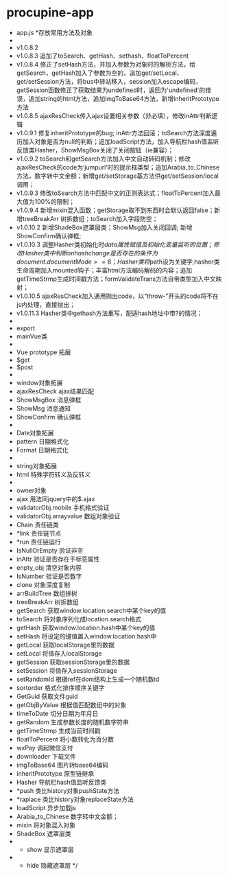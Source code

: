 # procupine-app

* app.js
 *存放常用方法及对象
 *
 * v1.0.8.2
 * v1.0.8.3 追加了toSearch、getHash、sethash、floatToPercent
 * v1.0.8.4 修正了setHash方法，并加入参数为对象时的解析方法，给getSearch，getHash加入了参数为空的，追加get/setLocal、get/setSession方法，将bus中转站移入，session加入escape编码，getSession函数修正了获取结果为undefined时，返回为'undefined'的错误，追加string的html方法，追加imgToBase64方法，新增inheritPrototype方法
 * v1.0.8.5 ajaxResCheck传入ajax设置相关参数（非必填），修改inAttr判断逻辑
 * v1.0.9.1 修复inheritPrototype的bug; inAttr方法回滚；toSearch方法深度遍历加入对象是否为null的判断；追加loadScript方法，加入导航栏hash值监听反馈类Hasher，ShowMsgBox关闭了关闭按钮（ie兼容）；
 * v1.0.9.2 toSearch和getSearch方法加入中文自动转码机制；修改ajaxResCheck的code为‘jumpurl’时的提示框类型；追加Arabia_to_Chinese方法，数字转中文金额；新增get/setStorage基方法供get/setSession/local调用；
 * v1.0.9.3 修改toSearch方法中匹配中文的正则表达式；floatToPercent加入最大值为100%的限制；
 * v1.0.9.4 新增mixin混入函数；getStorage取不到东西时会默认返回false；新增treeBreakArr 树拆数组；toSearch加入字段防空；
 * v1.0.10.2 新增ShadeBox遮罩层类；ShowMsg加入关闭回调; 新增ShowConfirm确认弹框;
 * v1.0.10.3 调整Hasher类初始化时$data属性赋值及初始化变量监听的位置；修改Hasher类中判断onhashchange是否存在的条件为document.documentMode>=8；Hasher类将$path设为关键字;hasher类生命周期加入mounted钩子；丰富html方法编码解码的内容；追加getTimeStrmp生成时间戳方法；formValidateTrans方法自带类型加入中文映射；
 * v1.0.10.5 ajaxResCheck加入通用抛出code，以“throw-”开头的code将不在js内处理，直接抛出；
 * v1.0.11.3 Hasher类中gethash方法重写，配适hash地址中带?的情况；
 *
 * export
 * mainVue类
 *
 * Vue prototype 拓展
 * $get
 * $post
 *
 * window对象拓展
 * ajaxResCheck ajax结果匹配
 * ShowMsgBox 消息弹框
 * ShowMsg 消息通知
 * ShowConfirm 确认弹框
 *
 * Date对象拓展
 * pattern 日期格式化
 * Format 日期格式化
 *
 * string对象拓展
 * html 特殊字符转义及反转义
 *
 * owner对象
 * ajax 用法同jquery中的$.ajax
 * validatorObj.mobile 手机格式验证
 * validatorObj.arrayvalue 数组对象验证
 * Chain 责任链类
 * *link 责任链节点
 * *run 责任链运行
 * IsNullOrEmpty 验证非空
 * inAttr 验证是否存在于标签属性
 * enpty_obj 清空对象内容
 * IsNumber 验证是否数字
 * clone 对象深度复制
 * arrBuildTree 数组拼树
 * treeBreakArr 树拆数组
 * getSearch 获取window.location.search中某个key的值
 * toSearch 将对象序列化成location.search格式
 * getHash 获取window.location.hash中某个key的值
 * setHash 将设定的键值置入window.location.hash中
 * getLocal 获取localStorage里的数据
 * setLocal 将值存入localStorage
 * getSession 获取sessionStorage里的数据
 * setSession 将值存入sessionStorage
 * setRandomId 根据ref在dom结构上生成一个随机数id
 * sortorder 格式化排序顺序关键字
 * GetGuid 获取文件guid
 * getObjByValue 根据值匹配数组中的对象
 * timeToDate 切分日期为年月日
 * getRandom 生成参数长度的随机数字符串
 * getTimeStrmp 生成当前时间戳
 * floatToPercent 将小数转化为百分数
 * wxPay 调起微信支付
 * downloader 下载文件
 * imgToBase64 图片转base64编码
 * inheritPrototype 原型链继承
 * Hasher 导航栏hash值监听反馈类
 * *push 类比history对象pushState方法
 * *raplace 类比history对象replaceState方法
 * loadScript 异步加载js
 * Arabia_to_Chinese 数字转中文金额；
 * mixin 将对象混入对象
 * ShadeBox 遮罩层类
 * * show 显示遮罩层
 * * hide 隐藏遮罩层
 */
